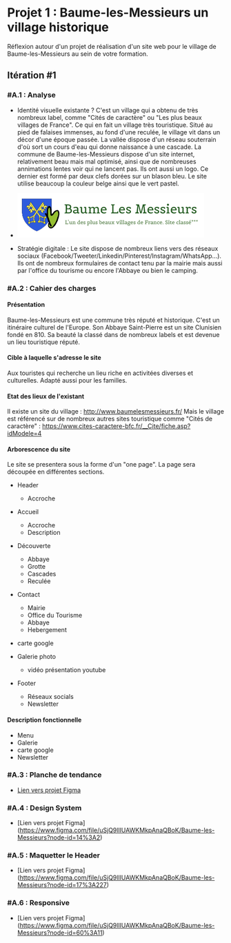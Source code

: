 # Projet 1 : Baume-les-Messieurs un village historique
Réflexion autour d'un projet de réalisation d'un site web pour le village de Baume-les-Messieurs au sein de votre formation.

## Itération #1
### #A.1 : Analyse
* Identité visuelle existante ? C'est un village qui a obtenu de très nombreux label, comme "Cités de caractère" ou "Les plus beaux villages de France". Ce qui en fait un village très touristique. Situé au pied de falaises immenses, au fond d'une reculée, le village vit dans un décor d'une époque passée. La vallée dispose d'un réseau souterrain d'où sort un cours d'eau qui donne naissance à une cascade. 
La commune de Baume-les-Messieurs dispose d'un site internet, relativement beau mais mal optimisé, ainsi que de nombreuses annimations lentes voir qui ne lancent pas. Ils ont aussi un logo. Ce dernier est formé par deux clefs dorées sur un blason bleu. Le site utilise beaucoup la couleur belge ainsi que le vert pastel.
* ![](images/logo.png)

* Stratégie digitale : Le site dispose de nombreux liens vers des réseaux sociaux (Facebook/Tweeter/Linkedin/Pinterest/Instagram/WhatsApp...). Ils ont de nombreux formulaires de contact tenu par la mairie mais aussi par l'office du tourisme ou encore l'Abbaye ou bien le camping. 

### #A.2 : Cahier des charges
#### Présentation
Baume-les-Messieurs est une commune très réputé et historique. C'est un itinéraire culturel de l'Europe. Son Abbaye Saint-Pierre est un site Clunisien fondé en 810. Sa beauté la classé dans de nombreux labels et est devenue un lieu touristique réputé. 

#### Cible à laquelle s'adresse le site
Aux touristes qui recherche un lieu riche en activitées diverses et culturelles. Adapté aussi pour les familles.

#### Etat des lieux de l'existant
Il existe un site du village : http://www.baumelesmessieurs.fr/ 
Mais le village est référencé sur de nombreux autres sites touristique comme "Cités de caractère" : https://www.cites-caractere-bfc.fr/__Cite/fiche.asp?idModele=4 

#### Arborescence du site 
Le site se presentera sous la forme d'un "one page". La page sera découpée en différentes sections. 

* Header
    * Accroche
    
* Accueil
    * Accroche
    * Description

* Découverte 
    * Abbaye
    * Grotte
    * Cascades
    * Reculée

* Contact
    * Mairie
    * Office du Tourisme
    * Abbaye
    * Hebergement

* carte google

* Galerie photo
    * vidéo présentation youtube

* Footer
    * Réseaux socials
    * Newsletter

#### Description fonctionnelle
* Menu
* Galerie
* carte google
* Newsletter

### #A.3 : Planche de tendance
* [Lien vers projet Figma](https://www.figma.com/file/uSjQ9llIUAWKMkpAnaQBoK/Baume-les-Messieurs?node-id=0%3A1)

### #A.4 : Design System
* [Lien vers projet Figma] (https://www.figma.com/file/uSjQ9llIUAWKMkpAnaQBoK/Baume-les-Messieurs?node-id=14%3A2)

### #A.5 : Maquetter le Header
* [Lien vers projet Figma] (https://www.figma.com/file/uSjQ9llIUAWKMkpAnaQBoK/Baume-les-Messieurs?node-id=17%3A227)

### #A.6 : Responsive
* [Lien vers projet Figma] (https://www.figma.com/file/uSjQ9llIUAWKMkpAnaQBoK/Baume-les-Messieurs?node-id=60%3A11)